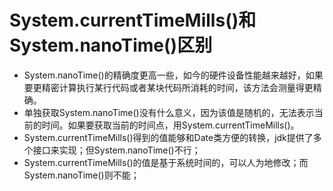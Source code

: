 # System.currentTimeMills()和System.nanoTime()区别
- System.nanoTime()的精确度更高一些，如今的硬件设备性能越来越好，如果要更精密计算执行某行代码或者某块代码所消耗的时间，该方法会测量得更精确。
- 单独获取System.nanoTime()没有什么意义，因为该值是随机的，无法表示当前的时间。如果要获取当前的时间点，用System.currentTimeMills()。
- System.currentTimeMills()得到的值能够和Date类方便的转换，jdk提供了多个接口来实现；但System.nanoTime()不行；
- System.currentTimeMills()的值是基于系统时间的，可以人为地修改；而System.nanoTime()则不能；


